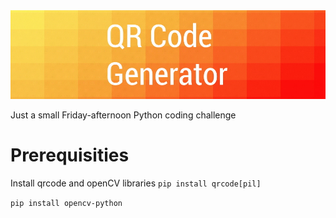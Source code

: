 <img src="https://github.com/varjakw/QRGenerator/blob/main/QRGenerator.jpg"/>

Just a small Friday-afternoon Python coding challenge

# Prerequisities

 Install qrcode and openCV libraries
```pip install qrcode[pil]```

```pip install opencv-python```


